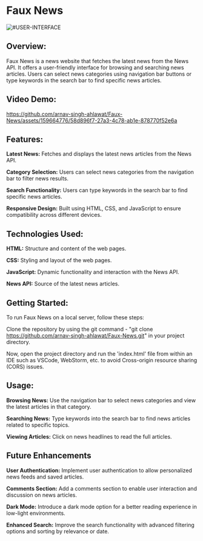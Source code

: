 # Faux News

![#USER-INTERFACE](https://github.com/arnav-singh-ahlawat/Faux-News/assets/159664776/dab19b78-8332-4e13-b500-40f8440db83c)

## Overview:

Faux News is a news website that fetches the latest news from the News API. It offers a user-friendly interface for browsing and searching news articles. Users can select news categories using navigation bar buttons or type keywords in the search bar to find specific news articles.

## Video Demo:

https://github.com/arnav-singh-ahlawat/Faux-News/assets/159664776/58d896f7-27a3-4c78-ab1e-878770f52e6a

## Features:

**Latest News:** Fetches and displays the latest news articles from the News API.

**Category Selection:** Users can select news categories from the navigation bar to filter news results.

**Search Functionality:** Users can type keywords in the search bar to find specific news articles.

**Responsive Design:** Built using HTML, CSS, and JavaScript to ensure compatibility across different devices.

## Technologies Used:

**HTML:** Structure and content of the web pages.

**CSS:** Styling and layout of the web pages.

**JavaScript:** Dynamic functionality and interaction with the News API.

**News API:** Source of the latest news articles.

## Getting Started:

To run Faux News on a local server, follow these steps:

Clone the repository by using the git command - "git clone https://github.com/arnav-singh-ahlawat/Faux-News.git" in your project directory.

Now, open the project directory and run the 'index.html' file from within an IDE such as VSCode, WebStorm, etc. to avoid Cross-origin resource sharing (CORS) issues.

## Usage:

**Browsing News:** Use the navigation bar to select news categories and view the latest articles in that category.

**Searching News:** Type keywords into the search bar to find news articles related to specific topics.

**Viewing Articles:** Click on news headlines to read the full articles.

## Future Enhancements

**User Authentication:** Implement user authentication to allow personalized news feeds and saved articles.

**Comments Section:** Add a comments section to enable user interaction and discussion on news articles.

**Dark Mode:** Introduce a dark mode option for a better reading experience in low-light environments.

**Enhanced Search:** Improve the search functionality with advanced filtering options and sorting by relevance or date.
